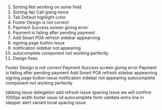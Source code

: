 1. Sorting Not working on some field
2. Sorting Api Call going twice
3. Tab Default highlight color
4. Footer Design is not correct
5. Payment Success screen giving error
6. Payment is failing after pending payment
7. Add Smart POA refresh sidebar appearning
8. signing page button issue
9. notification sidebar not appearing
10. autocomplete component not working perfectly
11. Design fixes


Footer Design is not correct
Payment Success screen giving error
Payment is failing after pending payment
Add Smart POA refresh sidebar appearning
signing page button issue
notification sidebar not appearing
autocomplete component not working perfectly




tabbing issue
delegation add refresh issue
spacing issue
we will confirm 1000px width
footer issue
iid autocomplete
form validate
extra line in stepper
alert variant tonal
spacing issue